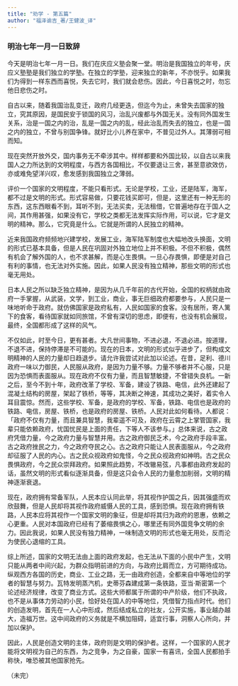 ```yaml
---
title: "劝学 - 第五篇"
author: "福泽谕吉_著/王健波_译"
---
```

### 明治七年一月一日致辞
今天是明治七年一月一日。我们在庆应义塾会聚一堂。明治是我国独立的年号，庆应义塾塾是我们独立的学塾。在独立的学塾，迎来独立的新年，不亦悦乎。如果我们为得到一样东西而喜悦，失去它时，我们就会悲伤。因此，今日喜悦之时，勿忘他日悲伤之时。

自古以来，随着我国治乱变迁，政府几经更迭，但迄今为止，未曾失去国家的独立，究其原因，是国民安于锁国的风习，治乱兴废都与外国无关。没有同外国发生关系，治是一国之内的治，乱是一国之内的乱，经此治乱而失去的独立，也是一国之内的独立，不曾与别国争锋。就好比小儿养在家中，不普见过外人。其薄弱可相而知。

现在突然开放外交，国内事务无不牵涉其中。样样都要和外国比较，以自古以来我国人之力所达到的文明程度，与西方各国相比，不仅要退让三舍，甚至意欲效仿，亦或难免望洋兴叹，愈发感到我国独立之薄弱。

评价一个国家的文明程度，不能只看形式。无论是学校，工业，还是陆军，海军，都不过是文明的形式。形式容易做，只要花钱买即可，但是，这里还有一种无形的东西，这东西眼看不到，耳听不到，无法买卖，无法租借，它普遍地存在于国人之间，其作用甚强，如果没有它，学校之类都无法发挥实际作用，可以说，它才是文明的精神。那么，它究竟是什么。它就是所谓的人民独立的精神。

近来我国政府频频地兴建学校，发展工业，海军陆军制度也大幅地改头换面，文明的形式已基本具备，但是人民在巩固对外独立地位上并不积极。不但不积极，偶然有机会了解外国的人，也不求甚解，而是心生畏惧。一旦心存畏惧，即便是对自己有利的事情，也无法对外实施。因此，如果人民没有独立精神，那些文明的形式也毫无用处。

日本人民之所以缺乏独立精神，是因为从几千年前的古代开始，全国的权柄就由政府一手掌握，从武装，文学，到工业，商业，事无巨细政府都要参与，人民只是一味地听命于政府。就仿佛国家是政府私有，人民如国家的食客。没有居所，寄人篱下的食客，看待国家就如同旅馆，不曾有深切的思虑，即便有，也没有机会展现，最终，全国都形成了这样的风气。

不仅如此，时至今日，更有甚者。大凡世间事物，不进必退，不退必进。按道理，不退不进，保持停滞是不可能的。现在的日本，文明的形式似乎进步了，但构成文明精神的人民的力量却日趋退步。请允许我尝试对此加以论述。在昔，足利、德川政府一味以力御民，人民服从政府，是因为力量不够。力量不够者并不心服，只是因为恐惧而表面服从。现在政府不仅有力量，而且智慧敏捷，不曾错失良机。一新之后，至今不到十年，政府改革了学校、军备，建设了铁路、电信，此外还建起了混凝土结构的房屋，架起了铁桥，等等，其决断之神速，其成功之美好，着实令人耳目震惊。然而，这些学校、军备，是政府的学校、军备，铁路、电信也是政府的铁路、电信，房屋、铁桥，也是政府的房屋、铁桥。人民对此如何看待。人都说：「政府不仅有力量，而且兼具智慧，我辈遥不可及，政府在云霄之上掌管国家，我辈只能依赖政府，忧国忧民是上面的责任，下等人不该参与。」总体来说，古之政府凭借力量，今之政府力量与智慧并用。古之政府御民乏术，今之政府手段丰富。古之政府挫民之力，今之政府夺民之心。古之政府只能让人民表面服从，今之政府却征服了人民的内心。古之民众视政府如鬼怪，今之民众视政府如神明。古之民众畏惧政府，今之民众崇拜政府。如果照此趋势，不改辙易弦，凡事都由政府发起的话，虽然文明的形式看似逐渐具备，但是这只会令人民的力量愈加削弱，文明的精神逐渐衰退。

现在，政府拥有常备军队，人民本应认同此举，将其视作护国之兵，因其强盛而欢欣鼓舞，但是人民却将其视作政府威慑人民的工具，感到恐惧。现在政府拥有铁路，人民本应将其视作一个国家文明的象征，但是却将其归为政府的恩惠，依赖之心更重。人民对本国政府已经有了萎缩畏惧之心，哪里还有同外国竞争文明的余力。因此我说，如果人民没有独力精神，一味制造文明的形式也毫无用处，反而沦为使民心退缩的工具。

综上所述，国家的文明无法由上面的政府发起，也无法从下面的小民中产生，文明只能从两者中间兴起，为群众指明前进的方向，与政府比肩而立，方可期待成功。纵观西方各国的历史，商业、工业之路，无一由政府创造，全都来自中等地位的学者的智慧与努力。瓦特发明蒸汽机，史蒂芬森建成第一条铁路，亚当·斯密第一个论述经济规律，改变了商业方式。这些大师都属于所谓的中产阶级，他们不执政，也不是从事体力劳动的小民，恰好处在国人的中等地位，凭借智力指点时代。他们的创造发明，首先在一人心中形成，然后结成私立的社友，公开实施，事业越办越大，造福万世。这中间政府的义务就是不横加阻碍，适宜行事，洞察人心所向，并加以保护。

因此，人民是创造文明的主体，政府则是文明的保护者。这样，一个国家的人民才能将文明视为自己的东西，为之竞争，为之自豪，国家一有喜讯，全国人民都拍手称快，唯恐被其他国家抢先。

（未完）
